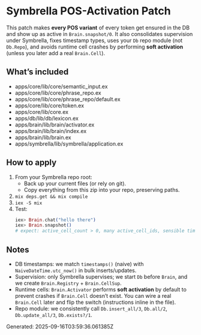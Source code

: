 Symbrella POS-Activation Patch
==============================

This patch makes **every POS variant** of every token get ensured in the DB and show up as active
in `Brain.snapshot/0`. It also consolidates supervision under Symbrella, fixes timestamp types,
uses your `Db` repo module (not `Db.Repo`), and avoids runtime cell crashes by performing **soft activation**
(unless you later add a real `Brain.Cell`).

What’s included
---------------
- apps/core/lib/core/semantic_input.ex
- apps/core/lib/core/phrase_repo.ex
- apps/core/lib/core/phrase_repo/default.ex
- apps/core/lib/core/token.ex
- apps/core/lib/core.ex
- apps/db/lib/db/lexicon.ex
- apps/brain/lib/brain/activator.ex
- apps/brain/lib/brain/index.ex
- apps/brain/lib/brain.ex
- apps/symbrella/lib/symbrella/application.ex

How to apply
------------
1) From your Symbrella repo root:
   - Back up your current files (or rely on git).
   - Copy everything from this zip into your repo, preserving paths.
2) `mix deps.get && mix compile`
3) `iex -S mix`
4) Test:
   ```elixir
   iex> Brain.chat("hello there")
   iex> Brain.snapshot()
   # expect: active_cell_count > 0, many active_cell_ids, sensible timestamps
   ```

Notes
-----
- DB timestamps: we match `timestamps()` (naive) with `NaiveDateTime.utc_now()` in bulk inserts/updates.
- Supervision: only Symbrella supervises; we start `Db` before `Brain`, and we create `Brain.Registry` + `Brain.CellSup`.
- Runtime cells: `Brain.Activator` performs **soft activation** by default to prevent crashes if `Brain.Cell` doesn’t exist.
  You can wire a real `Brain.Cell` later and flip the switch (instructions inline in the file).
- Repo module: we consistently call `Db.insert_all/3`, `Db.all/2`, `Db.update_all/3`, `Db.exists?/1`.

Generated: 2025-09-16T03:59:36.061385Z
